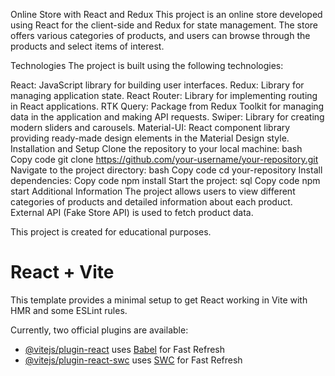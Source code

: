 Online Store with React and Redux
This project is an online store developed using React for the client-side and Redux for state management. The store offers various categories of products, and users can browse through the products and select items of interest.

Technologies
The project is built using the following technologies:

React: JavaScript library for building user interfaces.
Redux: Library for managing application state.
React Router: Library for implementing routing in React applications.
RTK Query: Package from Redux Toolkit for managing data in the application and making API requests.
Swiper: Library for creating modern sliders and carousels.
Material-UI: React component library providing ready-made design elements in the Material Design style.
Installation and Setup
Clone the repository to your local machine:
bash
Copy code
git clone https://github.com/your-username/your-repository.git
Navigate to the project directory:
bash
Copy code
cd your-repository
Install dependencies:
Copy code
npm install
Start the project:
sql
Copy code
npm start
Additional Information
The project allows users to view different categories of products and detailed information about each product. External API (Fake Store API) is used to fetch product data.

This project is created for educational purposes.

# React + Vite

This template provides a minimal setup to get React working in Vite with HMR and some ESLint rules.

Currently, two official plugins are available:

- [@vitejs/plugin-react](https://github.com/vitejs/vite-plugin-react/blob/main/packages/plugin-react/README.md) uses [Babel](https://babeljs.io/) for Fast Refresh
- [@vitejs/plugin-react-swc](https://github.com/vitejs/vite-plugin-react-swc) uses [SWC](https://swc.rs/) for Fast Refresh
